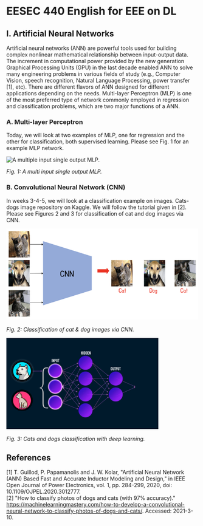 # EESEC 440 English for EEE on DL
## I. Artificial Neural Networks
Artificial neural networks (ANN) are powerful tools used for building complex nonlinear mathematical relationship between input-output data. The increment in computational power provided by the new generation Graphical Processing Units (GPU) in the last decade enabled ANN to solve many engineering problems in various fields of study (e.g., Computer Vision, speech recognition, Natural Language Processing, power transfer [1], etc). There are different flavors of ANN designed for different applications depending on the needs. Multi-layer Perceptron (MLP) is one of the most preferred type of network commonly employed in regression and classification problems, which are two major functions of a ANN.
### A. Multi-layer Perceptron
Today, we will look at two examples of MLP, one for regression and the other for classification, both supervised learning. Please see Fig. 1 for an example MLP network.

<img src="https://www.researchgate.net/profile/Mohamed-Zahran-16/publication/303875065/figure/fig4/AS:371118507610123@1465492955561/A-hypothetical-example-of-Multilayer-Perceptron-Network.png" alt="A multiple input single output MLP." height="240"/>

*Fig. 1: A multi input single output MLP.*

### B. Convolutional Neural Network (CNN)
In weeks 3-4-5, we will look at a classification example on images. Cats-dogs image repository on Kaggle. We will follow the tutorial given in [2]. Please see Figures 2 and 3 for classification of cat and dog images via CNN. 

<img src="figure/cats_dogs_cnn.png" alt="Cats and dogs classification via CNN." height="240"/>

*Fig. 2: Classification of cat & dog images via CNN.*

<img src="figure/cats_dogs_classification.gif" alt="Cats and dogs classification with deep learning." height="240"/>

*Fig. 3: Cats and dogs classification with deep learning.*


## References
[1] T. Guillod, P. Papamanolis and J. W. Kolar, "Artificial Neural Network (ANN) Based Fast and Accurate Inductor Modeling and Design," in IEEE Open Journal of Power Electronics, vol. 1, pp. 284-299, 2020, doi: 10.1109/OJPEL.2020.3012777.</br>
[2] "How to classify photos of dogs and cats (with 97% accuracy)." https://machinelearningmastery.com/how-to-develop-a-convolutional-neural-network-to-classify-photos-of-dogs-and-cats/. Accessed: 2021-3-10.</br>
